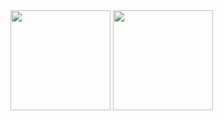 <div class="border d-flex flex-justify-around flex-content-center">
  <img width="auto" height="160" src="https://github-readme-stats.vercel.app/api?username=leagueraini&count_private=true&show_icons=true&hide_title=true&hide_border=true">
  <img width="auto" height="160" src="https://github-readme-stats.vercel.app/api/top-langs/?username=leagueraini&layout=compact&show_icons=true&hide_title=true&hide_border=true">
</div>
